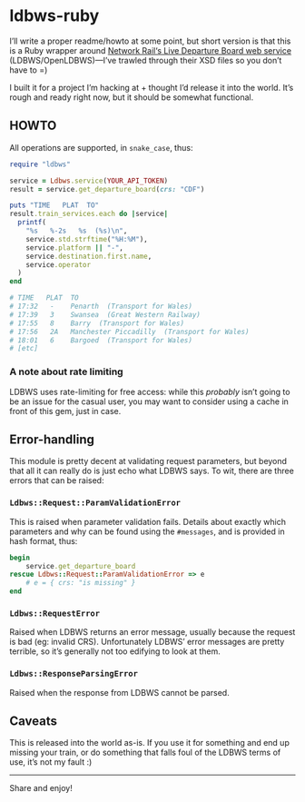 # ldbws-ruby

I’ll write a proper readme/howto at some point, but short version is that this is a Ruby wrapper around [Network Rail‘s Live Departure Board web service](https://lite.realtime.nationalrail.co.uk/OpenLDBWS/) (LDBWS/OpenLDBWS)—I’ve trawled through their XSD files so you don’t have to =)

I built it for a project I’m hacking at + thought I’d release it into the world. It’s rough and ready right now, but it should be somewhat functional.

## HOWTO

All operations are supported, in `snake_case`, thus:

```ruby
require "ldbws"

service = Ldbws.service(YOUR_API_TOKEN)
result = service.get_departure_board(crs: "CDF")

puts "TIME   PLAT  TO"
result.train_services.each do |service|
  printf(
    "%s   %-2s   %s  (%s)\n",
    service.std.strftime("%H:%M"),
    service.platform || "-",
    service.destination.first.name,
    service.operator
  )
end

# TIME   PLAT  TO
# 17:32   -    Penarth  (Transport for Wales)
# 17:39   3    Swansea  (Great Western Railway)
# 17:55   8    Barry  (Transport for Wales)
# 17:56   2A   Manchester Piccadilly  (Transport for Wales)
# 18:01   6    Bargoed  (Transport for Wales)
# [etc]
```

### A note about rate limiting

LDBWS uses rate-limiting for free access: while this <i>probably</i> isn’t going to be an issue for the casual user, you may want to consider using a cache in front of this gem, just in case.

## Error-handling

This module is pretty decent at validating request parameters, but beyond that all it can really do is just echo what LDBWS says. To wit, there are three errors that can be raised:

### `Ldbws::Request::ParamValidationError`

This is raised when parameter validation fails. Details about exactly which parameters and why can be found using the `#messages`, and is provided in hash format, thus:

```ruby
begin
	service.get_departure_board
rescue Ldbws::Request::ParamValidationError => e
	# e = { crs: "is missing" }
end
```

### `Ldbws::RequestError`

Raised when LDBWS returns an error message, usually because the request is bad (eg: invalid CRS). Unfortunately LDBWS’ error messages are pretty terrible, so it’s generally not too edifying to look at them.

### `Ldbws::ResponseParsingError`

Raised when the response from LDBWS cannot be parsed.

## Caveats

This is released into the world as-is. If you use it for something and end up missing your train, or do something that falls foul of the LDBWS terms of use, it’s not my fault :)

---

Share and enjoy!
